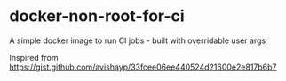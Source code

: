# docker-non-root-for-ci

A simple docker image to run CI jobs - built with overridable user args

Inspired from https://gist.github.com/avishayp/33fcee06ee440524d21600e2e817b6b7
